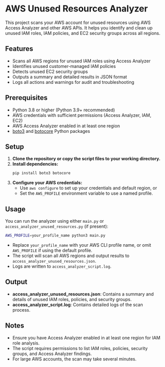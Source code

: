 # AWS Unused Resources Analyzer

This project scans your AWS account for unused resources using AWS Access Analyzer and other AWS APIs. It helps you identify and clean up unused IAM roles, IAM policies, and EC2 security groups across all regions.

## Features
- Scans all AWS regions for unused IAM roles using Access Analyzer
- Identifies unused customer-managed IAM policies
- Detects unused EC2 security groups
- Outputs a summary and detailed results in JSON format
- Logs all actions and warnings for audit and troubleshooting

## Prerequisites
- Python 3.8 or higher (Python 3.9+ recommended)
- AWS credentials with sufficient permissions (Access Analyzer, IAM, EC2)
- AWS Access Analyzer enabled in at least one region
- [boto3](https://boto3.amazonaws.com/v1/documentation/api/latest/index.html) and [botocore](https://botocore.amazonaws.com/v1/documentation/api/latest/index.html) Python packages

## Setup
1. **Clone the repository or copy the script files to your working directory.**
2. **Install dependencies:**
   ```sh
   pip install boto3 botocore
   ```
3. **Configure your AWS credentials:**
   - Use `aws configure` to set up your credentials and default region, or
   - Set the `AWS_PROFILE` environment variable to use a named profile.

## Usage

You can run the analyzer using either `main.py` or `access_analyzer_unused_resources.py` (if present):

```sh
AWS_PROFILE=your_profile_name python3 main.py
```

- Replace `your_profile_name` with your AWS CLI profile name, or omit `AWS_PROFILE` if using the default profile.
- The script will scan all AWS regions and output results to `access_analyzer_unused_resources.json`.
- Logs are written to `access_analyzer_script.log`.

## Output
- **access_analyzer_unused_resources.json**: Contains a summary and details of unused IAM roles, policies, and security groups.
- **access_analyzer_script.log**: Contains detailed logs of the scan process.

## Notes
- Ensure you have Access Analyzer enabled in at least one region for IAM role analysis.
- The script requires permissions to list IAM roles, policies, security groups, and Access Analyzer findings.
- For large AWS accounts, the scan may take several minutes.

